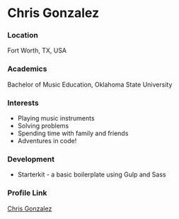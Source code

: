 # Chris Gonzalez

### Location

Fort Worth, TX, USA

### Academics

Bachelor of Music Education, Oklahoma State University

### Interests

- Playing music instruments
- Solving problems
- Spending time with family and friends
- Adventures in code!

### Development

- Starterkit - a basic boilerplate using Gulp and Sass



### Profile Link

[Chris Gonzalez](https://github.com/chrismgonzalez)
```